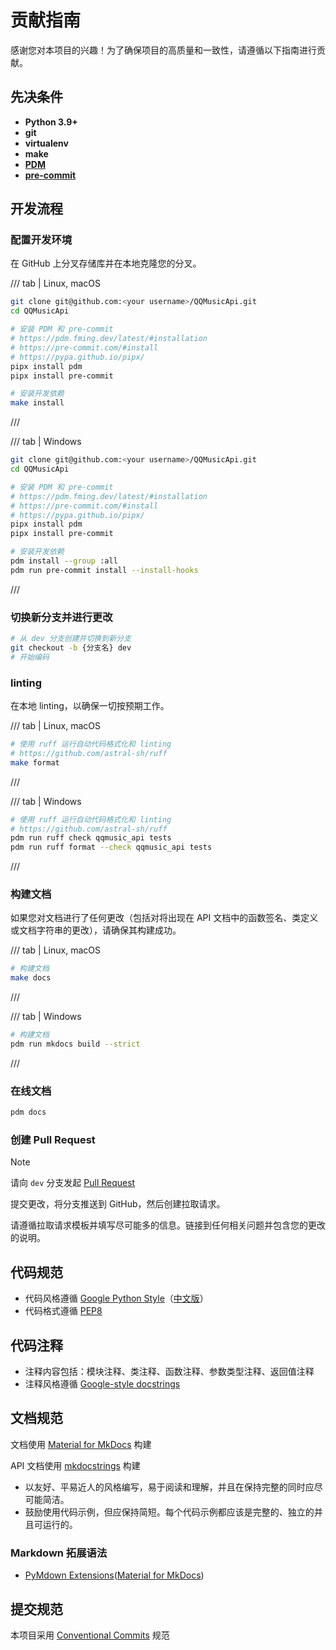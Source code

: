 # 贡献指南

感谢您对本项目的兴趣！为了确保项目的高质量和一致性，请遵循以下指南进行贡献。

## 先决条件

- **Python 3.9+**
- **git**
- **virtualenv**
- **make**
- [**PDM**](https://pdm.fming.dev/latest/#installation)
- [**pre-commit**](https://pre-commit.com/)

## 开发流程

### 配置开发环境

在 GitHub 上分叉存储库并在本地克隆您的分叉。

/// tab | Linux, macOS

```bash
git clone git@github.com:<your username>/QQMusicApi.git
cd QQMusicApi

# 安装 PDM 和 pre-commit
# https://pdm.fming.dev/latest/#installation
# https://pre-commit.com/#install
# https://pypa.github.io/pipx/
pipx install pdm
pipx install pre-commit

# 安装开发依赖
make install
```

///

/// tab | Windows

```bash
git clone git@github.com:<your username>/QQMusicApi.git
cd QQMusicApi

# 安装 PDM 和 pre-commit
# https://pdm.fming.dev/latest/#installation
# https://pre-commit.com/#install
# https://pypa.github.io/pipx/
pipx install pdm
pipx install pre-commit

# 安装开发依赖
pdm install --group :all
pdm run pre-commit install --install-hooks
```

///

### 切换新分支并进行更改

```bash
# 从 dev 分支创建并切换到新分支
git checkout -b {分支名} dev
# 开始编码
```

### linting

在本地 linting，以确保一切按预期工作。

/// tab | Linux, macOS

```bash
# 使用 ruff 运行自动代码格式化和 linting
# https://github.com/astral-sh/ruff
make format
```

///

/// tab | Windows

```bash
# 使用 ruff 运行自动代码格式化和 linting
# https://github.com/astral-sh/ruff
pdm run ruff check qqmusic_api tests
pdm run ruff format --check qqmusic_api tests
```

///

### 构建文档

如果您对文档进行了任何更改（包括对将出现在 API 文档中的函数签名、类定义或文档字符串的更改），请确保其构建成功。

/// tab | Linux, macOS

```bash
# 构建文档
make docs
```

///

/// tab | Windows

```bash
# 构建文档
pdm run mkdocs build --strict
```

///

### 在线文档

```bash
pdm docs
```

### 创建 Pull Request

> [!NOTE]
> 请向 `dev` 分支发起 [Pull Request](https://github.com/luren-dc/QQMusicapi/pulls)

提交更改，将分支推送到 GitHub，然后创建拉取请求。

请遵循拉取请求模板并填写尽可能多的信息。链接到任何相关问题并包含您的更改的说明。

## 代码规范

- 代码风格遵循 [Google Python Style](https://google.github.io/styleguide/pyguide.html)（[中文版](https://google-styleguide.readthedocs.io/zh_CN/latest/google-python-styleguide/contents.html)）
- 代码格式遵循 [PEP8](https://www.python.org/dev/peps/pep-0008/)

## 代码注释

- 注释内容包括：模块注释、类注释、函数注释、参数类型注释、返回值注释
- 注释风格遵循 [Google-style docstrings](https://google.github.io/styleguide/pyguide.html#38-comments-and-docstrings)

## 文档规范

文档使用 [Material for MkDocs](https://squidfunk.github.io/mkdocs-material/) 构建

API 文档使用 [mkdocstrings](https://mkdocstrings.github.io/) 构建

- 以友好、平易近人的风格编写，易于阅读和理解，并且在保持完整的同时应尽可能简洁。
- 鼓励使用代码示例，但应保持简短。每个代码示例都应该是完整的、独立的并且可运行的。

### Markdown 拓展语法

- [PyMdown Extensions](https://facelessuser.github.io/pymdown-extensions/extensions)([Material for MkDocs](https://squidfunk.github.io/mkdocs-material/reference/))

## 提交规范

本项目采用 [Conventional Commits](https://www.conventionalcommits.org/zh-hans/v1.0.0/) 规范
